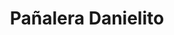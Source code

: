 ---
title: "Pañalera Danielito"
url: /loja-ecuador/panalera-danielito/
shop: artículos para bebés
---